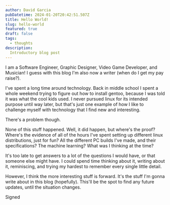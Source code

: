 ```yaml
---
author: David Garcia
pubDatetime: 2024-01-20T20:42:51.507Z
title: Hello World!
slug: hello-world
featured: true
draft: false
tags:
  - thoughts
description:
  Introductory blog post
---
```

I am a Software Engineer, Graphic Designer, Video Game Developer, and Musician! I guess with this blog I'm also now a writer
(when do I get my pay raise?).

I've spent a long time around technology. Back in middle school I spent
a whole weekend trying to figure out how to install gentoo, because
I was told it was what the cool kids used. I never pursued linux for
its intended purpose until way later, but that's just one example of
how I like to challenge myself with technology that I find new and interesting.

There's a problem though.

None of this stuff happened. Well, it did happen, but where's the proof?
Where's the evidence of all of the hours I've spent setting up different linux distributions, just for fun?
All the different PC builds I've made, and their specifications?
The machine learning?
What was I thinking at the time?

It's too late to get answers to a lot of the questions I would have, or that someone else might have.
I could spend time thinking about it, writing about it, reminiscing, 
and trying my hardest to remember every single little detail.

However, I think the more interesting stuff is forward. It's the stuff I'm gonna write about in this blog (hopefully).
This'll be the spot to find any future updates, until the situation changes.

Signed
